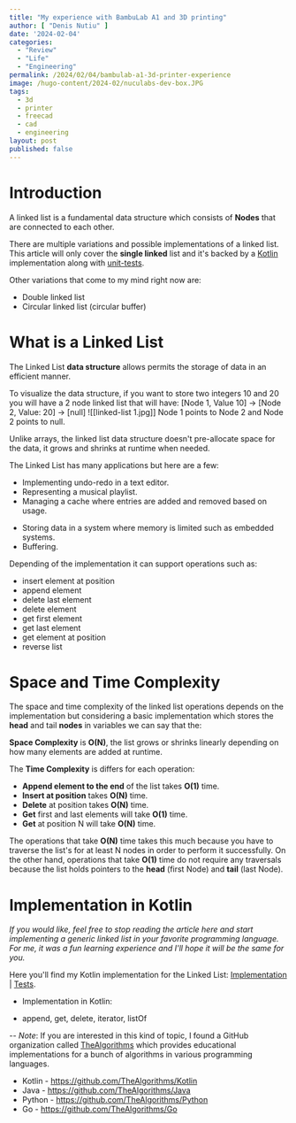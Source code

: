 ```yaml
---
title: "My experience with BambuLab A1 and 3D printing"
author: [ "Denis Nutiu" ]
date: '2024-02-04'
categories:
  - "Review"
  - "Life"
  - "Engineering"
permalink: /2024/02/04/bambulab-a1-3d-printer-experience
image: /hugo-content/2024-02/nuculabs-dev-box.JPG
tags:
  - 3d
  - printer
  - freecad
  - cad
  - engineering
layout: post
published: false
---
```


# Introduction

A linked list is a fundamental data structure which consists of **Nodes** that are connected to each other.

There are multiple variations and possible implementations of a linked list. This article will only cover the **single linked** list and it's backed by a [Kotlin](https://github.com/dnutiu/dsa/blob/master/src/main/kotlin/data_structures/linked_list/LinkedList.kt) implementation along with [unit-tests](https://github.com/dnutiu/dsa/blob/master/src/test/kotlin/data_structures/linked_list/LinkedListTest.kt).

Other variations that come to my mind right now are:
- Double linked list
- Circular linked list (circular buffer)
# What is a Linked List

The Linked List **data structure** allows permits the storage of data in an efficient manner. 

To visualize the data structure, if you want to store two integers 10 and 20 you will have a 2 node linked list that will have: [Node 1, Value 10] -> [Node 2, Value: 20] -> [null]
![[linked-list 1.jpg]]
Node 1 points to Node 2 and Node 2 points to null.

Unlike arrays, the linked list data structure doesn't pre-allocate space for the data, it grows and shrinks at runtime when needed.

The Linked List has many applications but here are a few:
- Implementing undo-redo in a text editor.
- Representing a musical playlist.
- Managing a cache where entries are added and removed based on usage.
* Storing data in a system where memory is limited such as embedded systems.
* Buffering.

Depending of the implementation it can support operations such as:
- insert element at position
- append element
- delete last element
- delete element
- get first element
- get last element
- get element at position
- reverse list

# Space and Time Complexity

The space and time complexity of the linked list operations depends on the implementation but considering a basic implementation which stores the **head** and tail **nodes** in variables we can say that the:

**Space Complexity** is **O(N)**, the list grows or shrinks linearly depending on how many elements are added at runtime.

The **Time Complexity** is differs for each operation:
- **Append element to the end** of the list takes **O(1)** time.
- **Insert at position** takes **O(N)** time.
- **Delete** at position takes **O(N)** time.
- **Get** first and last elements will take **O(1)** time.
- **Get** at position N will take **O(N)** time.

The operations that take **O(N)** time takes this much because you have to traverse the list's for at least N nodes in order to perform it successfully. On the other hand, operations that take **O(1)** time do not require any traversals because the list holds pointers to the **head** (first Node) and **tail** (last Node).

# Implementation in Kotlin

*If you would like, feel free to stop reading the article here and start implementing a generic linked list in your favorite programming language. For me, it was a fun learning experience and I'll hope it will be the same for you.*

Here you'll find my Kotlin implementation for the Linked List: [Implementation](https://github.com/dnutiu/dsa/blob/master/src/main/kotlin/data_structures/linked_list/LinkedList.kt) | [Tests](https://github.com/dnutiu/dsa/blob/master/src/test/kotlin/data_structures/linked_list/LinkedListTest.kt).



- Implementation in Kotlin: 
* append, get, delete, iterator, listOf

--
*Note*: If you are interested in this kind of topic, I found a GitHub organization called [TheAlgorithms](https://github.com/TheAlgorithms) which provides educational implementations for a bunch of algorithms in various programming languages.

- Kotlin - https://github.com/TheAlgorithms/Kotlin
- Java - https://github.com/TheAlgorithms/Java
- Python - https://github.com/TheAlgorithms/Python
- Go - https://github.com/TheAlgorithms/Go
